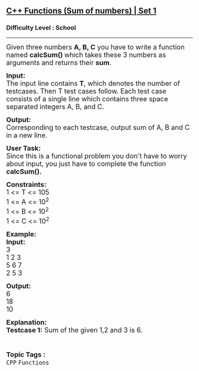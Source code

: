 <h2><a href="https://practice.geeksforgeeks.org/problems/c-functions-set-1introduction/1?page=1&category=CPP&difficulty=School&sortBy=submissions">C++ Functions (Sum of numbers) | Set 1</a></h2><h3>Difficulty Level : School</h3><hr><div class="problems_problem_content__Xm_eO"><p><span style="font-size:18px">Given three numbers <strong>A, B, C</strong> you have to write a function named </span><strong><span style="font-size:18px">calcSum()</span></strong><span style="font-size:18px"><strong> </strong>which takes these 3 numbers as arguments and returns their <strong>sum</strong>.</span></p>

<p><span style="font-size:18px"><strong>Input: </strong></span><br>
<span style="font-size:18px">The input line contains</span><span style="font-size:18px"> <strong>T</strong>, which denotes the number of testcases. Then T test cases follow. Each test case consists of a single line which&nbsp;contains three </span><span style="font-size:18px">space separated</span><span style="font-size:18px"> integers A, B, and C.</span></p>

<p><span style="font-size:18px"><strong>Output:</strong><br>
Corresponding to&nbsp;each testcase, output sum of </span><span style="font-size:18px">A,</span><span style="font-size:18px"> B </span><span style="font-size:18px">and</span><span style="font-size:18px"> C in a new line.</span></p>

<p><span style="font-size:18px"><strong>User Task:</strong><br>
Since this is a functional problem you don't have to worry about input, you just have to complete the function <strong>calcSum().</strong></span></p>

<p><span style="font-size:18px"><strong>Constraints:</strong><br>
1 &lt;= T &lt;= 105<br>
1 &lt;= A &lt;= 10<sup>2</sup><br>
1 &lt;= B &lt;= 10<sup>2</sup><br>
1 &lt;= C &lt;= 10<sup>2</sup></span></p>

<p><span style="font-size:18px"><strong>Example:</strong><br>
<strong>Input:</strong><br>
3<br>
1 2 3<br>
5 6 7<br>
2 5 3</span></p>

<p><span style="font-size:18px"><strong>Output:</strong><br>
6<br>
18<br>
10</span></p>

<p><span style="font-size:18px"><strong>Explanation:<br>
Testcase 1:</strong> Sum of the given 1,2 and 3 is 6.</span></p>
</div><br><p><span style=font-size:18px><strong>Topic Tags : </strong><br><code>CPP</code>&nbsp;<code>Functions</code>&nbsp;